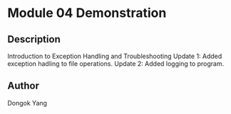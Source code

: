 # Module 04 Demonstration

## Description
Introduction to Exception Handling and Troubleshooting
Update 1: Added exception hadling to file operations.
Update 2: Added logging to program.

## Author
Dongok Yang

